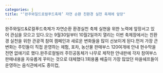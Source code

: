 ```yaml
---
categories: j
title: "‘완주와일드로컬푸드축제’ 자연 순환 친환경 실천 축제에 앞장"
---
```

완주와일드&로컬푸드축제가 자연순환 환경실천 축제 실현을 위한 노력에 앞장서고 있어 관심을 모으고 있다.오는 9월30일부터 10월2일까지 열리는 이번 축제장에서는 친환경 실천을 위한 관광객 참여 캠페인과 새로운 변화들을 많이 선보이게 된다.먼저 가장 큰 변화는 주민들이 직접 운영하는 체험, 포차, 농산물 판매부스 120여개에 안내 현수막을 전면 없애기로 했다.완주로컬빌러 주민공동체가 나무로 제작한 안내판에 각자 참여부스 판매내용을 자유롭게 꾸미는 것으로 대체했다.1회용품 배출이 가장 많았던 마을쉐프들이 운영하는 음식관에서도 종이컵,